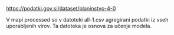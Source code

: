https://podatki.gov.si/dataset/planinstvo-4-0

V mapi processed so v datoteki all-1.csv agregirani podatki iz vseh uporabljenih virov. Ta datoteka je osnova za učenje modela.
